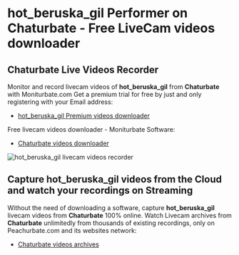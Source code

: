 # hot_beruska_gil Performer on Chaturbate - Free LiveCam videos downloader

## Chaturbate Live Videos Recorder

Monitor and record livecam videos of **hot_beruska_gil** from **Chaturbate** with Moniturbate.com
Get a premium trial for free by just and only registering with your Email address:
* [hot_beruska_gil Premium videos downloader](https://moniturbate.com/request-demo-licence-key.html)

Free livecam videos downloader - Moniturbate Software:
* [Chaturbate videos downloader](https://moniturbate.com/moniturbate-download-software.html)

![hot_beruska_gil livecam videos recorder](https://peachurnet.com/templates/moniturbate-software.png)


## Capture hot_beruska_gil videos from the Cloud and watch your recordings on Streaming

Without the need of downloading a software, capture **hot_beruska_gil** livecam videos from **Chaturbate** 100% online.
Watch Livecam archives from **Chaturbate** unlimitedly from thousands of existing recordings, only on Peachurbate.com and its websites network:
* [Chaturbate videos archives](https://peachurnet.com/)